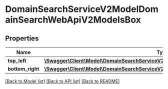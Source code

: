 # DomainSearchServiceV2ModelDomainSearchWebApiV2ModelsBox

## Properties
Name | Type | Description | Notes
------------ | ------------- | ------------- | -------------
**top_left** | [**\Swagger\Client\Model\DomainSearchServiceV2ModelDomainSearchWebApiV2ModelsGeoPoint**](DomainSearchServiceV2ModelDomainSearchWebApiV2ModelsGeoPoint.md) |  | [optional] 
**bottom_right** | [**\Swagger\Client\Model\DomainSearchServiceV2ModelDomainSearchWebApiV2ModelsGeoPoint**](DomainSearchServiceV2ModelDomainSearchWebApiV2ModelsGeoPoint.md) |  | [optional] 

[[Back to Model list]](../../README.md#documentation-for-models) [[Back to API list]](../../README.md#documentation-for-api-endpoints) [[Back to README]](../../README.md)


